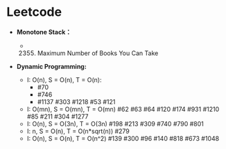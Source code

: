 # Leetcode


* **Monotone Stack：**
  - 2355. Maximum Number of Books You Can Take
  
* **Dynamic Programming:**
  - I: O(n), S = O(n), T = O(n):
    - #70
    - #746
    - #1137
    #303
    #1218
    #53
    #121
  - I: O(mn), S = O(mn), T = O(mn)
    #62
    #63
    #64
    #120
    #174
    #931
    #1210
    #85
    #211
    #304
    #1277
  - I: O(n), S = O(3n), T = O(3n)
    #198
    #213
    #309
    #740
    #790
    #801
  - I: n, S = O(n), T = O(n*sqrt(n))
    #279
  - I: O(n), S = O(n), T = O(n^2)
    #139
    #300
    #96
    #140
    #818
    #673
    #1048
